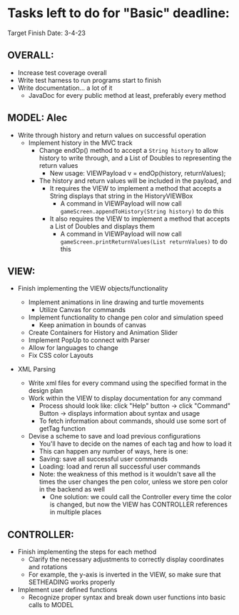 # Tasks left to do for "Basic" deadline:

Target Finish Date: 3-4-23

## OVERALL:

* Increase test coverage overall
* Write test harness to run programs start to finish
* Write documentation... a lot of it
    * JavaDoc for every public method at least, preferably every method

## MODEL: Alec

* Write through history and return values on successful operation
    * Implement history in the MVC track
        * Change endOp() method to accept a `String history` to allow history to write through, and
          a List of Doubles to representing the return values
            * New usage: VIEWPayload v = endOp(history, returnValues);
        * The history and return values will be included in the payload, and
            * It requires the VIEW to implement a method that accepts a String displays that string
              in the HistoryVIEWBox
                * A command in VIEWPayload will now
                  call `gameScreen.appendToHistory(String history)` to do this
            * It also requires the VIEW to implement a method that accepts a List of Doubles and
              displays them
                * A command in VIEWPayload will now
                  call `gameScreen.printReturnValues(List returnValues)` to do this

## VIEW:

* Finish implementing the VIEW objects/functionality
    * Implement animations in line drawing and turtle movements
      * Utilize Canvas for commands
    * Implement functionality to change pen color and simulation speed
      * Keep animation in bounds of canvas
    * Create Containers for History and Animation Slider
    * Implement PopUp to connect with Parser
    * Allow for languages to change
    * Fix CSS color Layouts

* XML Parsing
    * Write xml files for every command using the specified format in the design plan
    * Work within the VIEW to display documentation for any command
        * Process should look like: click "Help" button -> click "Command" Button -> displays
          information about syntax and usage
        * To fetch information about commands, should use some sort of getTag function
    * Devise a scheme to save and load previous configurations
        * You'll have to decide on the names of each tag and how to load it
        * This can happen any number of ways, here is one:
        * Saving: save all successful user commands
        * Loading: load and rerun all successful user commands
        * Note: the weakness of this method is it wouldn't save all the times the user changes the
          pen color, unless we store pen color in the backend as well
            * One solution: we could call the Controller every time the color is changed, but now
              the VIEW has CONTROLLER references in multiple places

## CONTROLLER:

* Finish implementing the steps for each method
    * Clarify the necessary adjustments to correctly display coordinates and rotations
    * For example, the y-axis is inverted in the VIEW, so make sure that SETHEADING works properly
* Implement user defined functions
    * Recognize proper syntax and break down user functions into basic calls to MODEL